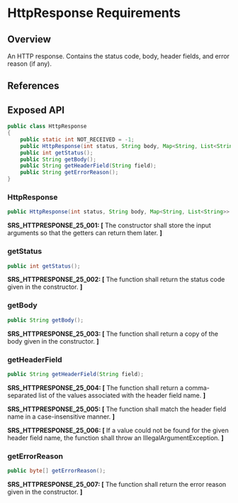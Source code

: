 # HttpResponse Requirements

## Overview

An HTTP response. Contains the status code, body, header fields, and error reason (if any).

## References

## Exposed API

```java
public class HttpResponse
{
    public static int NOT_RECEIVED = -1;
    public HttpResponse(int status, String body, Map<String, List<String>> headerFields, String errorReason);
    public int getStatus();
    public String getBody();
    public String getHeaderField(String field);
    public String getErrorReason();
}
```

### HttpResponse

```java
public HttpResponse(int status, String body, Map<String, List<String>> headerFields, String errorReason);
```
**SRS_HTTPRESPONSE_25_001: [** The constructor shall store the input arguments so that the getters can return them later. **]**

### getStatus

```java
public int getStatus();
```
**SRS_HTTPRESPONSE_25_002: [** The function shall return the status code given in the constructor. **]**

### getBody

```java
public String getBody();
```
**SRS_HTTPRESPONSE_25_003: [** The function shall return a copy of the body given in the constructor. **]**

### getHeaderField

```java
public String getHeaderField(String field);
```
**SRS_HTTPRESPONSE_25_004: [** The function shall return a comma-separated list of the values associated with the header field name. **]**

**SRS_HTTPRESPONSE_25_005: [** The function shall match the header field name in a case-insensitive manner. **]**

**SRS_HTTPRESPONSE_25_006: [** If a value could not be found for the given header field name, the function shall throw an IllegalArgumentException. **]**

### getErrorReason

```java
public byte[] getErrorReason();
```
**SRS_HTTPRESPONSE_25_007: [** The function shall return the error reason given in the constructor. **]**

